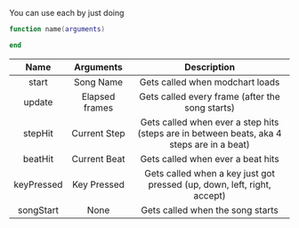 You can use each by just doing

```lua
function name(arguments)

end
```

|  Name   |   Arguments    |                         Description                          |
| :-----: | :------------: | :----------------------------------------------------------: |
|  start  |   Song Name    |              Gets called when modchart loads               |
| update  | Elapsed frames |       Gets called every frame (after the song starts)       |
| stepHit |  Current Step  | Gets called when ever a step hits (steps are in between beats, aka 4 steps are in a beat) |
| beatHit |  Current Beat  |              Gets called when ever a beat hits              |
| keyPressed | Key Pressed | Gets called when a key just got pressed (up, down, left, right, accept) |
| songStart| None | Gets called when the song starts |